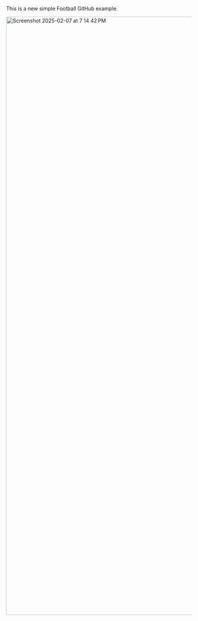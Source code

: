 This is a new simple Football GitHub example.

<img width="1623" alt="Screenshot 2025-02-07 at 7 14 42 PM" src="https://github.com/user-attachments/assets/455f6778-3d42-4e92-a5f9-ff2cef961e57" />
